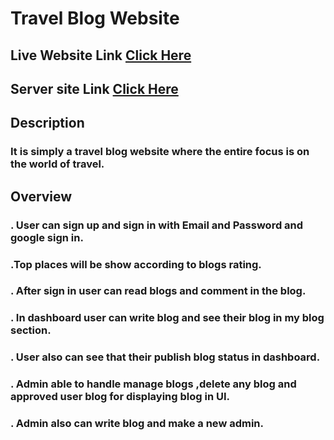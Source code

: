 # Travel Blog Website

## Live Website Link [Click Here](https://travel-agent-blog.web.app/)

## Server site Link [Click Here](https://desolate-depths-37774.herokuapp.com/)

## Description

### It is simply a travel blog website where the entire focus is on the world of travel.

## Overview

### . User can sign up and sign in with Email and Password and google sign in.
### .Top places will be show according to blogs rating.

### . After sign in user can read blogs and comment in the blog.

### . In dashboard user can write blog and see their blog in my blog section.

### . User also can see that their publish blog status in dashboard.

### . Admin able to handle manage blogs ,delete any blog and approved user blog for displaying blog in UI.

### . Admin also can write blog and make a new admin.

